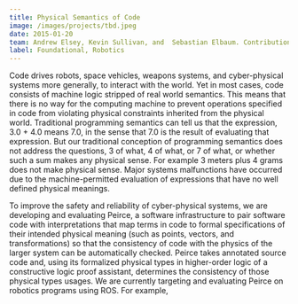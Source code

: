 ```yaml
---
title: Physical Semantics of Code
image: /images/projects/tbd.jpeg
date: 2015-01-20
team: Andrew Elsey, Kevin Sullivan, and  Sebastian Elbaum. Contributions by multiple undergraduates
label: Foundational, Robotics
---
```


Code drives robots, space vehicles, weapons systems, and cyber-physical systems more generally, to interact with the world. Yet in most cases, code consists of machine logic stripped of real world semantics. This means that there is no way for the computing machine to prevent operations specified in code from violating physical constraints inherited from the physical world. Traditional programming semantics can tell us that the expression, 3.0 + 4.0 means 7.0, in the sense that 7.0 is the result of evaluating that expression. But our traditional conception of programming semantics does not address the questions, 3 of what, 4 of what, or 7 of what, or whether such a sum makes any physical sense. For example 3 meters plus 4 grams does not make physical sense. Major systems malfunctions have occurred due to the machine-permitted evaluation of expressions that have no well defined physical meanings. 

To improve the safety and reliability of cyber-physical systems,  we are developing and evaluating Peirce, a software infrastructure to pair software code with interpretations that map terms in code to formal specifications of their intended physical meaning (such as points, vectors, and transformations) so that the consistency of code with the physics of the larger system can be automatically checked. Peirce takes annotated source code and, using its formalized physical types in higher-order logic of a constructive logic proof assistant, determines the consistency of those physical types usages.  We are currently targeting and evaluating Peirce on robotics programs using ROS. For example,  
 
<Missing updated figures from Andrew>
<Missing updated text to go with figures>
